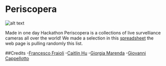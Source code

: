 # Periscopera
![alt text](http://www.francescofraioli.it/imgs/periscopera.jpg "Periscopera")

Made in one day Hackathon Periscopera is a collections of live survelliance cameras all over the world!
We made a selection in this [spreadsheet](https://docs.google.com/spreadsheets/d/1e0N4HlljoN53muAk02r3wpxiBUNc7LuZA7Md1ByQpjc/edit?ts=56c0df9e#gid=0) the web page is pulling randomly this list.

##Credits
-[Francesco Fraioli](https://twitter.com/pinakes)
-[Caitlin Hu](https://twitter.com/husca)
-[Giorgia Marenda](https://twitter.com/sono_la_gii)
-[Giovanni Cappellotto](https://twitter.com/johnnyaboh)
